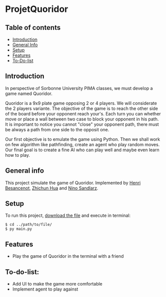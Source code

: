 # ProjetQuoridor

## Table of contents

* [Introduction](#introduction)
* [General Info](#general-info)
* [Setup](#setup)
* [Features](#features)
* [To-Do-list](#to-do-list)
## Introduction
In perspective of Sorbonne University PIMA classes, we must develop a game named Quoridor.

Quoridor is a 9x9 plate game opposing 2 or 4 players. We will considerate the 2 players variante.
The objective of the game is to reach the other side of the board before your opponent reach your's. 
Each turn you can whether move or place a wall between two case to block your opponent in his path.
It is important to notice you cannot "close" your opponent path, there must be always a path from one side to the opposit one.

Our first objective is to emulate the game using Python. Then we shall work on few algorithm like pathfinding, create an agent who play random moves.
Our final goal is to create a fine AI who can play well and maybe even learn how to play.



## General info
This project simulate the game of Quoridor. Implemented by [Henri Besancenot](https://github.com/BlackH57), [Zhichun Hua](https://github.com/ZhicoH) and [Nino Sandlarz](https://github.com/Sand-Fox
).
	

	
## Setup
To run this project, [download the file](https://github.com/BlackH57/ProjetQuoridor/archive/refs/heads/main.zip) and execute in terminal:

```
$ cd ../path/to/file/
$ py main.py
```

## Features
* Play the game of Quoridor in the terminal with a friend

## To-do-list:
* Add UI to make the game more comfortable
* Implement agent to play against
